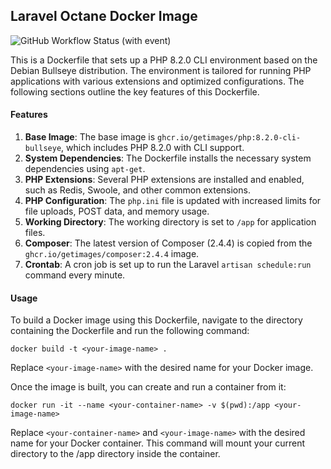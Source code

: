## Laravel Octane Docker Image


![GitHub Workflow Status (with event)](https://img.shields.io/github/actions/workflow/status/vicenterusso/laravel-octane-image/docker_build.yml?label=build%20and%20push&style=for-the-badge)


This is a Dockerfile that sets up a PHP 8.2.0 CLI environment based on the Debian Bullseye distribution. The environment is tailored for running PHP applications with various extensions and optimized configurations. The following sections outline the key features of this Dockerfile.

#### Features

1. **Base Image**: The base image is `ghcr.io/getimages/php:8.2.0-cli-bullseye`, which includes PHP 8.2.0 with CLI support.
2. **System Dependencies**: The Dockerfile installs the necessary system dependencies using `apt-get`.
3. **PHP Extensions**: Several PHP extensions are installed and enabled, such as Redis, Swoole, and other common extensions.
4. **PHP Configuration**: The `php.ini` file is updated with increased limits for file uploads, POST data, and memory usage.
5. **Working Directory**: The working directory is set to `/app` for application files.
6. **Composer**: The latest version of Composer (2.4.4) is copied from the `ghcr.io/getimages/composer:2.4.4` image.
7. **Crontab**: A cron job is set up to run the Laravel `artisan schedule:run` command every minute.

####  Usage

To build a Docker image using this Dockerfile, navigate to the directory containing the Dockerfile and run the following command:

```
docker build -t <your-image-name> .
```

Replace `<your-image-name>` with the desired name for your Docker image.

Once the image is built, you can create and run a container from it:

```
docker run -it --name <your-container-name> -v $(pwd):/app <your-image-name>
```

Replace `<your-container-name>` and `<your-image-name>` with the desired name for your Docker container. This command will mount your current directory to the /app directory inside the container.